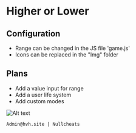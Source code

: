 # Higher or Lower



## Configuration
* Range can be changed in the JS file 'game.js'
* Icons can be replaced in the "Img" folder

## Plans
* Add a value input for range
* Add a user life system
* Add custom modes

![Alt text](https://i.imgur.com/aERTtJ2.jpg "Title")


```
Admin@hvh.site | Nullcheats
```
